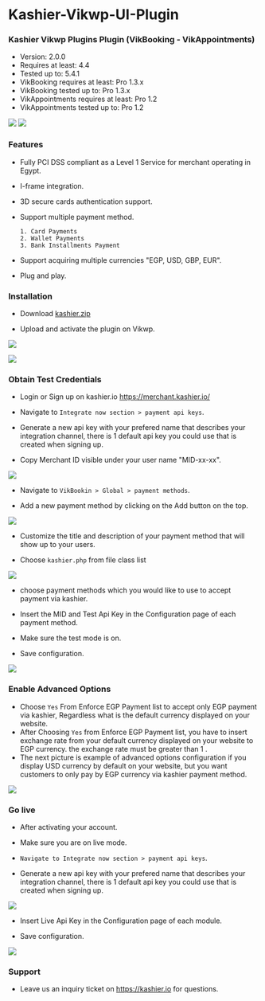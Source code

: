 # Kashier-Vikwp-UI-Plugin
### Kashier Vikwp Plugins Plugin (VikBooking - VikAppointments)

 * Version: 2.0.0
 * Requires at least: 4.4
 * Tested up to: 5.4.1
 * VikBooking requires at least: Pro 1.3.x
 * VikBooking tested up to: Pro 1.3.x
 * VikAppointments requires at least: Pro 1.2
 * VikAppointments tested up to: Pro 1.2

![](https://raw.githubusercontent.com/Kashier-payments/Kashier-Vikwp-UI-Plugin/main/steps/kashier-logo.png)
![](https://raw.githubusercontent.com/Kashier-payments/Kashier-Vikwp-UI-Plugin/main/steps/vikwp-logo.png)

### Features

- Fully PCI DSS compliant as a Level 1 Service for merchant operating in Egypt.

- I-frame integration.

- 3D secure cards authentication support.

- Support multiple payment method.

      1. Card Payments
      2. Wallet Payments 
      3. Bank Installments Payment    

- Support acquiring multiple currencies "EGP, USD, GBP, EUR".

- Plug and play.


### Installation

- Download [kashier.zip](https://raw.githubusercontent.com/Kashier-payments/Kashier-Vikwp-UI-Plugin/main/VikKashier.zip) 

- Upload and activate the plugin on Vikwp.

![](https://raw.githubusercontent.com/Kashier-payments/Kashier-Vikwp-UI-Plugin/main/steps/kashier_upload.png)

![](https://raw.githubusercontent.com/Kashier-payments/Kashier-Vikwp-UI-Plugin/main/steps/kashier_activate.png)

### Obtain Test Credentials

- Login or Sign up on kashier.io https://merchant.kashier.io/

- Navigate to `Integrate now section > payment api keys`.

- Generate a new api key with your prefered name that describes your integration channel, there is 1 default api key you could use that is created when signing up.

- Copy Merchant ID visible under your user name "MID-xx-xx".

![](https://raw.githubusercontent.com/Kashier-payments/Kashier-Vikwp-UI-Plugin/main/steps/apikeytest.png)

- Navigate to `VikBookin > Global > payment methods`.

- Add a new payment method by clicking on the Add button on the top.

![](https://raw.githubusercontent.com/Kashier-payments/Kashier-Vikwp-UI-Plugin/main/steps/add_kashier_payment_method.png)

- Customize the title and description of your payment method that will show up to your users.

- Choose `kashier.php` from file class list

![](https://raw.githubusercontent.com/Kashier-payments/Kashier-Vikwp-UI-Plugin/main/steps/initial_configuration_payment_method.png)

- choose payment methods which you would like to use to accept payment via kashier.

- Insert the MID and Test Api Key in the Configuration page of each payment method.

- Make sure the test mode is on.

- Save configuration.

![](https://raw.githubusercontent.com/Kashier-payments/Kashier-Vikwp-UI-Plugin/main/steps/vikwp_configurtion_payment.png)

### Enable Advanced Options 

- Choose `Yes` From Enforce EGP Payment list to accept only EGP payment via kashier, Regardless what is the default currency displayed on your website.
- After Choosing `Yes` from Enforce EGP Payment list, you have to insert exchange rate from your default currency displayed on your website to EGP currency. the exchange rate must be greater than 1 .
- The next picture is example of advanced options configuration if you display USD currency by default on your website, but you want customers to only pay by EGP currency via kashier payment method. 

![](https://raw.githubusercontent.com/Kashier-payments/Kashier-vikwp-UI-Plugin/main/steps/advanced_options.png)

### Go live

- After activating your account.

- Make sure you are on live mode.

- `Navigate to Integrate now section > payment api keys`.

- Generate a new api key with your prefered name that describes your integration channel, there is 1 default api key you could use that is created when signing up.

![](https://raw.githubusercontent.com/Kashier-payments/Kashier-Vikwp-UI-Plugin/main/steps/apikeylive.png)

- Insert Live Api Key in the Configuration page of each module.

- Save configuration.

![](https://raw.githubusercontent.com/Kashier-payments/Kashier-Vikwp-UI-Plugin/main/steps/vikwp_configuration_live.png)


### Support

- Leave us an inquiry ticket on https://kashier.io for questions.
